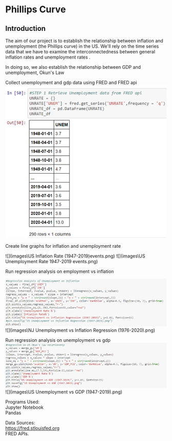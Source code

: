 # Phillips Curve

## Introduction
The aim of our project is to establish the relationship between inflation and unemployment (the Phillips curve) in the US. We'll rely on the time series data that we have to examine the interconnectedness  between general inflation rates and unemployment rates .

In doing so, we also establish the relationship between GDP and unemployment, Okun's Law

Collect  unemployment and gdp data using FRED and FRED api
![](images\pic1.png)


Create line graphs for inflation and unemployment rate

![](images\US Inflation Rate (1947-2019)events.png)
![](images\US Unemployment Rate 1947-2019 events.png)


Run regression analysis on employment vs inflation

![](images\regr.png)
![](images\NJ Unemployment vs Inflation Regression (1976-2020).png)


Run regression analysis on unemployment vs gdp 
![](images\regr1.png)
![](images\US Unemployment vs GDP (1947-2019).png)



Programs Used:\
Jupyter Notebook\
Pandas

Data Sources:\
https://fred.stlouisfed.org \
FRED APIs.

